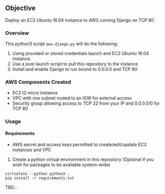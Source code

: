 ## Objective
Deploy an EC2 Ubuntu 16.04 instance to AWS running Django on TCP 80.

### Overview
This python3 script `aws-django.py` will do the following:

1) Using provided or stored credentials launch and EC2 Ubuntu 16.04 instance.
2) Use a post launch script to pull this repository to the instance
3) Install and enable Django to run bound to 0.0.0.0 and TCP 80

### AWS Components Created
* EC2 t2.micro instance
* VPC with one subnet routed to an IGW for external access
* Security group allowing access to TCP 22 from your IP and 0.0.0.0/0 for TCP 80

### Usage
#### Requirements
* AWS secret and access keys permitted to create/edit/update EC2 instances and VPC

1) Create a python virtual environment in this repository (Optional if you wish for packages to be available system-wide)
```
virtualenv --python python3 .
pip install -r requirements.txt
```

TBD...
